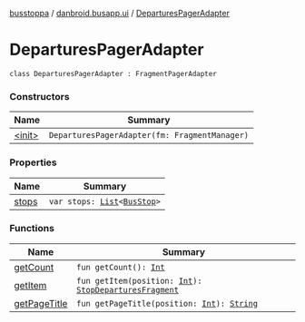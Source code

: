 [busstoppa](../../index.md) / [danbroid.busapp.ui](../index.md) / [DeparturesPagerAdapter](./index.md)

# DeparturesPagerAdapter

`class DeparturesPagerAdapter : FragmentPagerAdapter`

### Constructors

| Name | Summary |
|---|---|
| [&lt;init&gt;](-init-.md) | `DeparturesPagerAdapter(fm: FragmentManager)` |

### Properties

| Name | Summary |
|---|---|
| [stops](stops.md) | `var stops: `[`List`](https://kotlinlang.org/api/latest/jvm/stdlib/kotlin.collections/-list/index.html)`<`[`BusStop`](../../danbroid.busapp.data/-bus-stop/index.md)`>` |

### Functions

| Name | Summary |
|---|---|
| [getCount](get-count.md) | `fun getCount(): `[`Int`](https://kotlinlang.org/api/latest/jvm/stdlib/kotlin/-int/index.html) |
| [getItem](get-item.md) | `fun getItem(position: `[`Int`](https://kotlinlang.org/api/latest/jvm/stdlib/kotlin/-int/index.html)`): `[`StopDeparturesFragment`](../-stop-departures-fragment/index.md) |
| [getPageTitle](get-page-title.md) | `fun getPageTitle(position: `[`Int`](https://kotlinlang.org/api/latest/jvm/stdlib/kotlin/-int/index.html)`): `[`String`](https://kotlinlang.org/api/latest/jvm/stdlib/kotlin/-string/index.html) |
